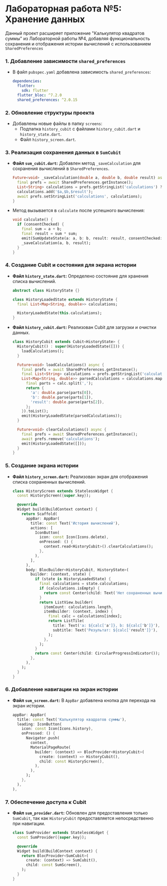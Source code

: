 # Лабораторная работа №5: Хранение данных

Данный проект расширяет приложение "Калькулятор квадратов суммы" из Лабораторной работы №4, добавляя функциональность сохранения и отображения истории вычислений с использованием `SharedPreferences`


### 1. Добавление зависимости `shared_preferences`
- В файл `pubspec.yaml` добавлена зависимость `shared_preferences`:
  ```yaml
  dependencies:
    flutter:
      sdk: flutter
    flutter_bloc: ^7.2.0
    shared_preferences: ^2.0.15
  ```

### 2. Обновление структуры проекта
- Добавлены новые файлы в папку `screens`:
  - Подпапка `history_cubit` с файлами `history_cubit.dart` и `history_state.dart`.
  - Файл `history_screen.dart`.

### 3. Реализация сохранения данных в `SumCubit`
- **Файл `sum_cubit.dart`:** Добавлен метод `_saveCalculation` для сохранения вычислений в `SharedPreferences`.
  ```dart
  Future<void> _saveCalculation(double a, double b, double result) async {
    final prefs = await SharedPreferences.getInstance();
    List<String> calculations = prefs.getStringList('calculations') ?? [];
    calculations.add('$a,$b,$result');
    await prefs.setStringList('calculations', calculations);
  }
  ```
- Метод вызывается в `calculate` после успешного вычисления:
  ```dart
  void calculate() {
    if (consentChecked) {
      final sum = a + b;
      final result = sum * sum;
      emit(SumUpdateState(a: a, b: b, result: result, consentChecked: consentChecked));
      _saveCalculation(a, b, result);
    }
  }
  ```

### 4. Создание Cubit и состояния для экрана истории
- **Файл `history_state.dart`:** Определено состояние для хранения списка вычислений.
  ```dart
  abstract class HistoryState {}

  class HistoryLoadedState extends HistoryState {
    final List<Map<String, double>> calculations;

    HistoryLoadedState(this.calculations);
  }
  ```
- **Файл `history_cubit.dart`:** Реализован Cubit для загрузки и очистки данных.
  ```dart
  class HistoryCubit extends Cubit<HistoryState> {
    HistoryCubit() : super(HistoryLoadedState([])) {
      loadCalculations();
    }

    Future<void> loadCalculations() async {
      final prefs = await SharedPreferences.getInstance();
      final List<String> calculations = prefs.getStringList('calculations') ?? [];
      List<Map<String, double>> parsedCalculations = calculations.map((calc) {
        final parts = calc.split(',');
        return {
          'a': double.parse(parts[0]),
          'b': double.parse(parts[1]),
          'result': double.parse(parts[2]),
        };
      }).toList();
      emit(HistoryLoadedState(parsedCalculations));
    }

    Future<void> clearCalculations() async {
      final prefs = await SharedPreferences.getInstance();
      await prefs.remove('calculations');
      emit(HistoryLoadedState([]));
    }
  }
  ```

### 5. Создание экрана истории
- **Файл `history_screen.dart`:** Реализован экран для отображения списка сохраненных вычислений.
  ```dart
  class HistoryScreen extends StatelessWidget {
    const HistoryScreen({super.key});

    @override
    Widget build(BuildContext context) {
      return Scaffold(
        appBar: AppBar(
          title: const Text('История вычислений'),
          actions: [
            IconButton(
              icon: const Icon(Icons.delete),
              onPressed: () {
                context.read<HistoryCubit>().clearCalculations();
              },
            ),
          ],
        ),
        body: BlocBuilder<HistoryCubit, HistoryState>(
          builder: (context, state) {
            if (state is HistoryLoadedState) {
              final calculations = state.calculations;
              if (calculations.isEmpty) {
                return const Center(child: Text('Нет сохраненных вычислений'));
              }
              return ListView.builder(
                itemCount: calculations.length,
                itemBuilder: (context, index) {
                  final calc = calculations[index];
                  return ListTile(
                    title: Text('a: ${calc['a']}, b: ${calc['b']}'),
                    subtitle: Text('Результат: ${calc['result']}'),
                  );
                },
              );
            }
            return const Center(child: CircularProgressIndicator());
          },
        ),
      );
    }
  }
  ```

### 6. Добавление навигации на экран истории
- **Файл `sum_screen.dart`:** В `AppBar` добавлена кнопка для перехода на экран истории.
  ```dart
  appBar: AppBar(
    title: const Text('Калькулятор квадратов суммы'),
    leading: IconButton(
      icon: const Icon(Icons.history),
      onPressed: () {
        Navigator.push(
          context,
          MaterialPageRoute(
            builder: (context) => BlocProvider<HistoryCubit>(
              create: (context) => HistoryCubit(),
              child: const HistoryScreen(),
            ),
          ),
        );
      },
    ),
  ),
  ```

### 7. Обеспечение доступа к Cubit
- **Файл `sum_provider.dart`:** Обновлен для предоставления только `SumCubit`, так как `HistoryCubit` предоставляется непосредственно при навигации.
  ```dart
  class SumProvider extends StatelessWidget {
    const SumProvider({super.key});

    @override
    Widget build(BuildContext context) {
      return BlocProvider<SumCubit>(
        create: (context) => SumCubit(),
        child: const SumScreen(),
      );
    }
  }
  ```